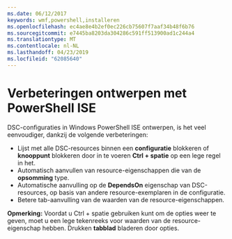 ```yaml
---
ms.date: 06/12/2017
keywords: wmf,powershell,installeren
ms.openlocfilehash: ec4ae8e4b2ef0ec226cb75607f7aaf34b48f6b76
ms.sourcegitcommit: e7445ba8203da304286c591ff513900ad1c244a4
ms.translationtype: MT
ms.contentlocale: nl-NL
ms.lasthandoff: 04/23/2019
ms.locfileid: "62085640"
---
```

# <a name="authoring-improvements-using-powershell-ise"></a>Verbeteringen ontwerpen met PowerShell ISE

DSC-configuraties in Windows PowerShell ISE ontwerpen, is het veel eenvoudiger, dankzij de volgende verbeteringen:

- Lijst met alle DSC-resources binnen een **configuratie** blokkeren of **knooppunt** blokkeren door in te voeren **Ctrl + spatie** op een lege regel in het.
- Automatisch aanvullen van resource-eigenschappen die van de **opsomming** type.
- Automatische aanvulling op de **DependsOn** eigenschap van DSC-resources, op basis van andere resource-exemplaren in de configuratie.
- Betere tab-aanvulling van de waarden van de resource-eigenschappen.

**Opmerking:** Voordat u Ctrl + spatie gebruiken kunt om de opties weer te geven, moet u een lege tekenreeks voor waarden van de resource-eigenschap hebben. Drukken **tabblad** bladeren door opties.

